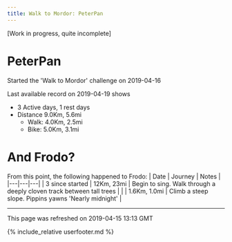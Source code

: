 ```yaml
---
title: Walk to Mordor: PeterPan
---
```


\[Work in progress, quite incomplete\]

# PeterPan

Started the 'Walk to Mordor' challenge on 2019-04-16

Last available record on 2019-04-19 shows
* 3 Active days, 1 rest days
* Distance 9.0Km, 5.6mi
  * Walk: 4.0Km, 2.5mi
  * Bike: 5.0Km, 3.1mi

# And Frodo?
From this point, the following happened to Frodo:
| Date | Journey | Notes |
|---|---|---|
| 3 since started | 12Km, 23mi | Begin to sing. Walk through a deeply cloven track between tall trees |
|  | 1.6Km, 1.0mi | Climb a steep slope. Pippins yawns 'Nearly midnight' |


---
This page was refreshed on 2019-04-15 13:13 GMT

{% include_relative userfooter.md %}
